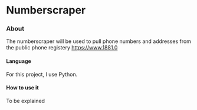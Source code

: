 
# Numberscraper

### About
The numberscraper will be used to pull phone numbers and addresses from the public phone registery https://www.1881.0

#### Language
For this project, I use Python.

#### How to use it
To be explained
